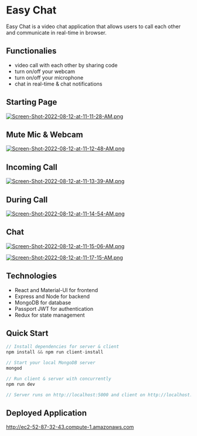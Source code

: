 # Easy Chat
Easy Chat is a video chat application that allows users to call each other and communicate in real-time in browser. 
## Functionalies
- video call with each other by sharing code
- turn on/off your webcam
- turn on/off your microphone
- chat in real-time & chat notifications
## Starting Page
[![Screen-Shot-2022-08-12-at-11-11-28-AM.png](https://i.postimg.cc/mrDVqZcz/Screen-Shot-2022-08-12-at-11-11-28-AM.png)](https://postimg.cc/G4WkTCxd)
## Mute Mic & Webcam
[![Screen-Shot-2022-08-12-at-11-12-48-AM.png](https://i.postimg.cc/prGLsB3n/Screen-Shot-2022-08-12-at-11-12-48-AM.png)](https://postimg.cc/V0tw6XfY)
## Incoming Call
[![Screen-Shot-2022-08-12-at-11-13-39-AM.png](https://i.postimg.cc/nhQh1B2C/Screen-Shot-2022-08-12-at-11-13-39-AM.png)](https://postimg.cc/gxmpzwfW)
## During Call
[![Screen-Shot-2022-08-12-at-11-14-54-AM.png](https://i.postimg.cc/Y2G271c8/Screen-Shot-2022-08-12-at-11-14-54-AM.png)](https://postimg.cc/PNHnzv58)
## Chat
[![Screen-Shot-2022-08-12-at-11-15-06-AM.png](https://i.postimg.cc/MGH2DSqt/Screen-Shot-2022-08-12-at-11-15-06-AM.png)](https://postimg.cc/tsKMq81V)

[![Screen-Shot-2022-08-12-at-11-17-15-AM.png](https://i.postimg.cc/rs6BMRWY/Screen-Shot-2022-08-12-at-11-17-15-AM.png)](https://postimg.cc/mzwXSDmQ)
## Technologies
- React and Material-UI for frontend
- Express and Node for backend
- MongoDB for database
- Passport JWT for authentication
- Redux for state management
## Quick Start
```javascript
// Install dependencies for server & client
npm install && npm run client-install

// Start your local MongoDB server
mongod

// Run client & server with concurrently
npm run dev

// Server runs on http://localhost:5000 and client on http://localhost:3000
```
## Deployed Application 
http://ec2-52-87-32-43.compute-1.amazonaws.com
